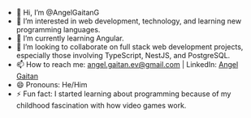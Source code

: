 - 👋 Hi, I’m @AngelGaitanG
- 👀 I’m interested in web development, technology, and learning new programming languages.
- 🌱 I’m currently learning Angular.
- 💞️ I’m looking to collaborate on full stack web development projects, especially those involving TypeScript, NestJS, and PostgreSQL.
- 📫 How to reach me: angel.gaitan.ev@gmail.com | LinkedIn: [Angel Gaitan](https://www.linkedin.com/in/angel-gaitan-0515262b6/)
- 😄 Pronouns: He/Him
- ⚡ Fun fact: I started learning about programming because of my childhood fascination with how video games work.

